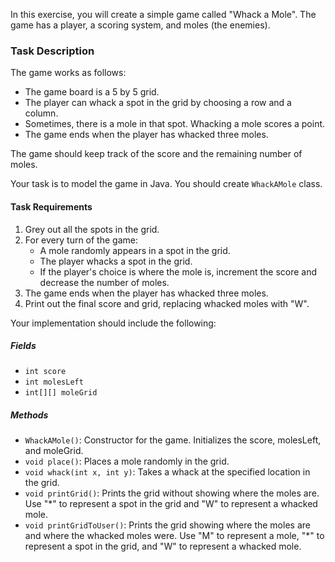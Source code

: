 In this exercise, you will create a simple game called "Whack a Mole". The game has a player, a scoring system, and moles (the enemies).

### Task Description

The game works as follows:
- The game board is a 5 by 5 grid.
- The player can whack a spot in the grid by choosing a row and a column.
- Sometimes, there is a mole in that spot. Whacking a mole scores a point.
- The game ends when the player has whacked three moles.

The game should keep track of the score and the remaining number of moles.

Your task is to model the game in Java. You should create ```WhackAMole``` class.

#### Task Requirements

1. Grey out all the spots in the grid.
2. For every turn of the game:
   - A mole randomly appears in a spot in the grid.
   - The player whacks a spot in the grid.
   - If the player's choice is where the mole is, increment the score and decrease the number of moles.
3. The game ends when the player has whacked three moles.
4. Print out the final score and grid, replacing whacked moles with "W".

Your implementation should include the following:

##### Fields

- `int score`
- `int molesLeft`
- `int[][] moleGrid`

##### Methods

- `WhackAMole()`: Constructor for the game. Initializes the score, molesLeft, and moleGrid.
- `void place()`: Places a mole randomly in the grid.
- `void whack(int x, int y)`: Takes a whack at the specified location in the grid.
- `void printGrid()`: Prints the grid without showing where the moles are. Use "*" to represent a spot in the grid and "W" to represent a whacked mole.
- `void printGridToUser()`: Prints the grid showing where the moles are and where the whacked moles were. Use "M" to represent a mole, "*" to represent a spot in the grid, and "W" to represent a whacked mole.